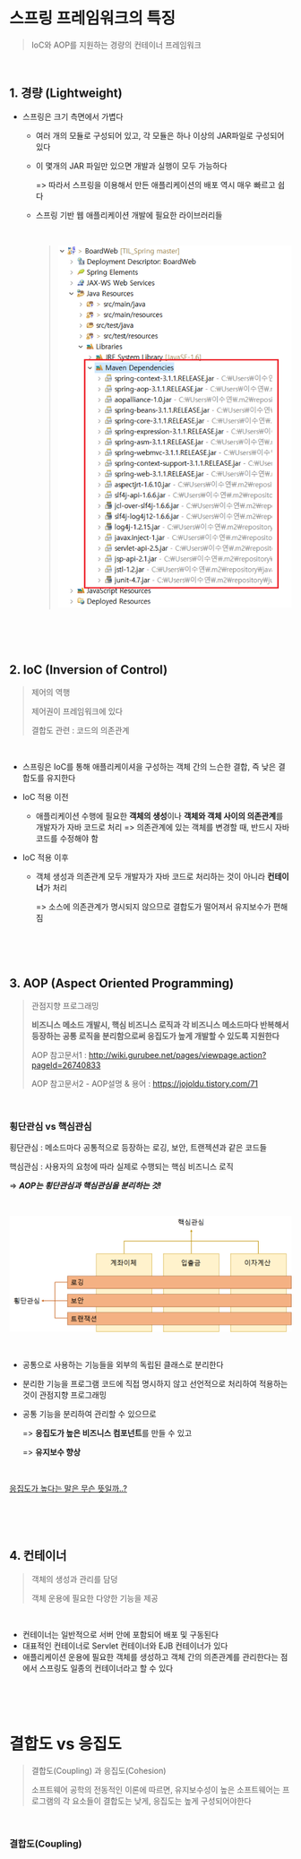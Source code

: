 # 스프링 프레임워크의 특징

> IoC와 AOP를 지원하는 경량의 컨테이너 프레임워크

<br>

## 1. 경량 (Lightweight)

- 스프링은 크기 측면에서 가볍다

  - 여러 개의 모듈로 구성되어 있고, 각 모듈은 하나 이상의 JAR파일로 구성되어 있다

  - 이 몇개의 JAR 파일만 있으면 개발과 실행이 모두 가능하다

    => 따라서 스프링을 이용해서 만든 애플리케이션의 배포 역시 매우 빠르고 쉽다
    
  - 스프링 기반 웹 애플리케이션 개발에 필요한 라이브러리들
  
    <br>
  
    > ![1576159099330](images/1576159099330.png)
  

<br>

<br>

<br>

## 2. IoC (Inversion of Control)

> 제어의 역행
>
> 제어권이 프레임워크에 있다
>
> 결합도 관련 : 코드의 의존관계

<br>

- 스프링은 IoC를 통해 애플리케이셔을 구성하는 객체 간의 느슨한 결합, 즉 낮은 결합도를 유지한다

- IoC 적용 이전

  - 애플리케이션 수행에 필요한 **객체의 생성**이나 **객체와 객체 사이의 의존관계**를 개발자가 자바 코드로 처리 => 의존관계에 있는 객체를 변경할 때, 반드시 자바 코드를 수정해야 함

- IoC 적용 이후

  - 객체 생성과 의존관계 모두 개발자가 자바 코드로 처리하는 것이 아니라 **컨테이너**가 처리

    => 소스에 의존관계가 명시되지 않으므로 결합도가 떨어져서 유지보수가 편해짐

<br>

<br>

<br>

## 3. AOP (Aspect Oriented Programming)

> 관점지향 프로그래밍
>
> **비즈니스 메소드 개발시, 핵심 비즈니스 로직과 각 비즈니스 메소드마다 반복해서 등장하는 공통 로직을 분리함으로써 응집도가 높게 개발할 수 있도록 지원한다**
>
> AOP 참고문서1 :  http://wiki.gurubee.net/pages/viewpage.action?pageId=26740833
>
> AOP 참고문서2 - AOP설명  & 용어 : <https://jojoldu.tistory.com/71>

<br>

### 횡단관심 vs 핵심관심

횡단관심 : 메소드마다 공통적으로 등장하는 로깅, 보안, 트랜젝션과 같은 코드들

핵심관심 : 사용자의 요청에 따라 실제로 수행되는 핵심 비즈니스 로직

=> ***AOP는 횡단관심과 핵심관심을 분리하는 것!***

<br>

![1576231741207](images/1576231741207.png)



<br>

- 공통으로 사용하는 기능들을 외부의 독립된 클래스로 분리한다

- 분리한 기능을 프로그램 코드에 직접 명시하지 않고 선언적으로 처리하여 적용하는 것이 관점지향 프로그래밍

- 공통 기능을 분리하여 관리할 수 있으므로

  => **응집도가 높은 비즈니스 컴포넌트**를 만들 수 있고

  => **유지보수 향상** 

<br>

[응집도가 높다는 말은 무슨 뜻일까..?](#결합도-vs-응집도)

<br>

<br>

<br>

## 4. 컨테이너

> 객체의 생성과 관리를 담덩
>
> 객체 운용에 필요한 다양한 기능을 제공

<br>

- 컨테이너는 일반적으로 서버 안에 포함되어 배포 및 구동된다
- 대표적인 컨테이너로 Servlet 컨테이너와 EJB 컨테이너가 있다
- 애플리케이션 운용에 필요한 객체를 생성하고 객체 간의 의존관계를 관리한다는 점에서 스프링도 일종의 컨테이너라고 할 수 있다

<br>

<br>

<br>

# 결합도 vs 응집도

>결합도(Coupling) 과 응집도(Cohesion)
>
>소프트웨어 공학의 전동적인 이론에 따르면, 유지보수성이 높은 소프트웨어는 프로그램의 각 요소들이 결합도는 낮게, 응집도는 높게 구성되어야한다

<br>

### 결합도(Coupling)

